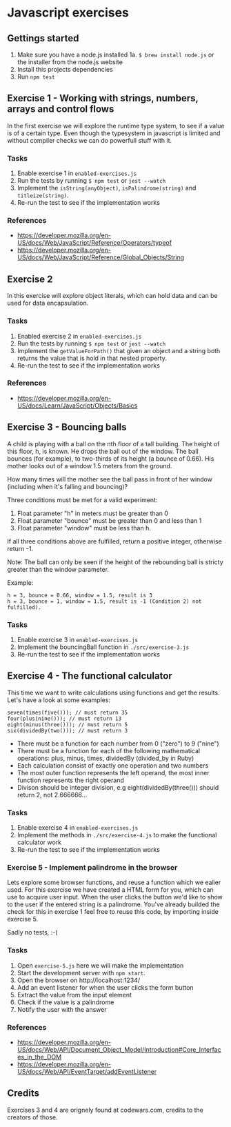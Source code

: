 # Javascript exercises

## Gettings started

1. Make sure you have a node.js installed
  1a. `$ brew install node.js` or the installer from the node.js website
1. Install this projects dependencies
1. Run `npm test`

## Exercise 1 - Working with strings, numbers, arrays and control flows

In the first exercise we will explore the runtime type system, to see if a value is of a
certain type. Even though the typesystem in javascript is limited and without compiler checks
we can do powerfull stuff with it.

### Tasks

1. Enable exercise 1 in `enabled-exercises.js`
1. Run the tests by running `$ npm test` or `jest --watch`
1. Implement the `isString(anyObject)`, `isPalindrome(string)` and `titleize(string)`.
1. Re-run the test to see if the implementation works


### References

* https://developer.mozilla.org/en-US/docs/Web/JavaScript/Reference/Operators/typeof
* https://developer.mozilla.org/en-US/docs/Web/JavaScript/Reference/Global_Objects/String


## Exercise 2

In this exercise will explore object literals, which can hold data and can be used for data encapsulation.

### Tasks

1. Enabled exercise 2 in `enabled-exercises.js`
1. Run the tests by running `$ npm test` or `jest --watch`
1. Implement the `getValueForPath()` that given an object and a string both returns the value that is hold in that nested property.
1. Re-run the test to see if the implementation works

### References

* https://developer.mozilla.org/en-US/docs/Learn/JavaScript/Objects/Basics


## Exercise 3 - Bouncing balls

A child is playing with a ball on the nth floor of a tall building. The height of this floor, h, is known.
He drops the ball out of the window. The ball bounces (for example), to two-thirds of its height (a bounce of 0.66).
His mother looks out of a window 1.5 meters from the ground.

How many times will the mother see the ball pass in front of her window (including when it's falling and bouncing)?

Three conditions must be met for a valid experiment:
1. Float parameter "h" in meters must be greater than 0
1. Float parameter "bounce" must be greater than 0 and less than 1
1. Float parameter "window" must be less than h.

If all three conditions above are fulfilled, return a positive integer, otherwise return -1.

Note: The ball can only be seen if the height of the rebounding ball is stricty greater than the window parameter.

Example:

```
h = 3, bounce = 0.66, window = 1.5, result is 3
h = 3, bounce = 1, window = 1.5, result is -1 (Condition 2) not fulfilled).
```

### Tasks

1. Enable exercise 3 in `enabled-exercises.js`
1. Implement the bouncingBall function in `./src/exercise-3.js`
1. Re-run the test to see if the implementation works


## Exercise 4 - The functional calculator
This time we want to write calculations using functions and get the results. Let's have a look at some examples:

```
seven(times(five())); // must return 35
four(plus(nine())); // must return 13
eight(minus(three())); // must return 5
six(dividedBy(two())); // must return 3
```

* There must be a function for each number from 0 ("zero") to 9 ("nine")
* There must be a function for each of the following mathematical operations: plus, minus, times, dividedBy (divided_by in Ruby)
* Each calculation consist of exactly one operation and two numbers
* The most outer function represents the left operand, the most inner function represents the right operand
* Divison should be integer division, e.g eight(dividedBy(three())) should return 2, not 2.666666...

### Tasks

1. Enable exercise 4 in `enabled-exercises.js`
1. Implement the methods in `./src/exercise-4.js` to make the functional calculator work
1. Re-run the test to see if the implementation works

### Exercise 5 - Implement palindrome in the browser
Lets explore some browser functions, and reuse a function which we ealier used. For this exercise we have
created a HTML form for you, which can use to acquire user input. When the user clicks the button we'd like
to show to the user if the entered string is a palindrome. You've already builded the check for this in exercise 1
feel free to reuse this code, by importing inside exercise 5. 

Sadly no tests, :-(

### Tasks
1. Open `exercise-5.js` here we will make the implementation
1. Start the development server with `npm start`.
1. Open the browser on http://localhost:1234/
1. Add an event listener for when the user clicks the form button
1. Extract the value from the input element
1. Check if the value is a palindrome
1. Notify the user with the answer

### References

* https://developer.mozilla.org/en-US/docs/Web/API/Document_Object_Model/Introduction#Core_Interfaces_in_the_DOM
* https://developer.mozilla.org/en-US/docs/Web/API/EventTarget/addEventListener

## Credits

Exercises 3 and 4 are orignely found at codewars.com, credits to the creators of those.
